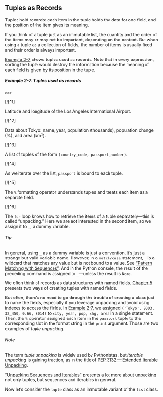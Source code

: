 ## Tuples as Records

Tuples hold records: each item in the tuple holds the data for one field, and the position of the item gives its meaning.

If you think of a tuple just as an immutable list, the quantity and the order of the items may or may not be important, depending on the context. But when using a tuple as a collection of fields, the number of items is usually fixed and their order is always important.

[Example 2-7](#ex_tuples_as_records) shows tuples used as records. Note that in every expression, sorting the tuple would destroy the information because the meaning of each field is given by its position in the tuple.

##### Example 2-7. Tuples used as records

```
>>> 
```

[![^1]

Latitude and longitude of the Los Angeles International Airport.

[![^2]

Data about Tokyo: name, year, population (thousands), population change (%), and area (km²).

[![^3]

A list of tuples of the form `(country_code, passport_number)`.

[![^4]

As we iterate over the list, `passport` is bound to each tuple.

[![^5]

The `%` formatting operator understands tuples and treats each item as a separate field.

[![^6]

The `for` loop knows how to retrieve the items of a tuple separately—this is called “unpacking.” Here we are not interested in the second item, so we assign it to `_`, a dummy variable.

###### Tip

In general, using `_` as a dummy variable is just a convention. It’s just a strange but valid variable name. However, in a `match/case` statement, `_` is a wildcard that matches any value but is not bound to a value. See [“Pattern Matching with Sequences”](#sequence_patterns_sec). And in the Python console, the result of the preceding command is assigned to `_`—unless the result is `None`.

We often think of records as data structures with named fields. [Chapter 5](ch05.html#data_class_ch) presents two ways of creating tuples with named fields.

But often, there’s no need to go through the trouble of creating a class just to name the fields, especially if you leverage unpacking and avoid using indexes to access the fields. In [Example 2-7](#ex_tuples_as_records), we assigned `('Tokyo', 2003, 32_450, 0.66, 8014)` to `city, year, pop, chg, area` in a single statement. Then, the `%` operator assigned each item in the `passport` tuple to the corresponding slot in the format string in the `print` argument. Those are two examples of _tuple unpacking_.

###### Note

The term _tuple unpacking_ is widely used by Pythonistas, but _iterable unpacking_ is gaining traction, as in the title of [PEP 3132 — Extended Iterable Unpacking](https://fpy.li/2-2).

[“Unpacking Sequences and Iterables”](#iterable_unpacking_sec) presents a lot more about unpacking not only tuples, but sequences and iterables in general.

Now let’s consider the `tuple` class as an immutable variant of the `list` class.